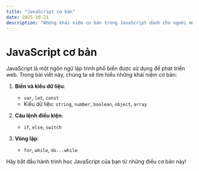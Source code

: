 ```yaml
---
title: "JavaScript cơ bản"
date: 2025-10-21
description: "Những khái niệm cơ bản trong JavaScript dành cho người mới bắt đầu."
---
```


# JavaScript cơ bản

JavaScript là một ngôn ngữ lập trình phổ biến được sử dụng để phát triển web. Trong bài viết này, chúng ta sẽ tìm hiểu những khái niệm cơ bản:

1. **Biến và kiểu dữ liệu**:
   - `var`, `let`, `const`
   - Kiểu dữ liệu: `string`, `number`, `boolean`, `object`, `array`

2. **Câu lệnh điều kiện**:
   - `if`, `else`, `switch`

3. **Vòng lặp**:
   - `for`, `while`, `do...while`

Hãy bắt đầu hành trình học JavaScript của bạn từ những điều cơ bản này!
